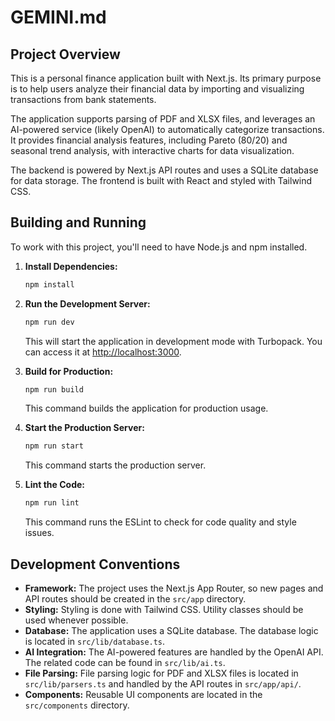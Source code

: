 # GEMINI.md

## Project Overview

This is a personal finance application built with Next.js. Its primary purpose is to help users analyze their financial data by importing and visualizing transactions from bank statements.

The application supports parsing of PDF and XLSX files, and leverages an AI-powered service (likely OpenAI) to automatically categorize transactions. It provides financial analysis features, including Pareto (80/20) and seasonal trend analysis, with interactive charts for data visualization.

The backend is powered by Next.js API routes and uses a SQLite database for data storage. The frontend is built with React and styled with Tailwind CSS.

## Building and Running

To work with this project, you'll need to have Node.js and npm installed.

1.  **Install Dependencies:**
    ```bash
    npm install
    ```

2.  **Run the Development Server:**
    ```bash
    npm run dev
    ```
    This will start the application in development mode with Turbopack. You can access it at [http://localhost:3000](http://localhost:3000).

3.  **Build for Production:**
    ```bash
    npm run build
    ```
    This command builds the application for production usage.

4.  **Start the Production Server:**
    ```bash
    npm run start
    ```
    This command starts the production server.

5.  **Lint the Code:**
    ```bash
    npm run lint
    ```
    This command runs the ESLint to check for code quality and style issues.

## Development Conventions

*   **Framework:** The project uses the Next.js App Router, so new pages and API routes should be created in the `src/app` directory.
*   **Styling:** Styling is done with Tailwind CSS. Utility classes should be used whenever possible.
*   **Database:** The application uses a SQLite database. The database logic is located in `src/lib/database.ts`.
*   **AI Integration:** The AI-powered features are handled by the OpenAI API. The related code can be found in `src/lib/ai.ts`.
*   **File Parsing:** File parsing logic for PDF and XLSX files is located in `src/lib/parsers.ts` and handled by the API routes in `src/app/api/`.
*   **Components:** Reusable UI components are located in the `src/components` directory.
